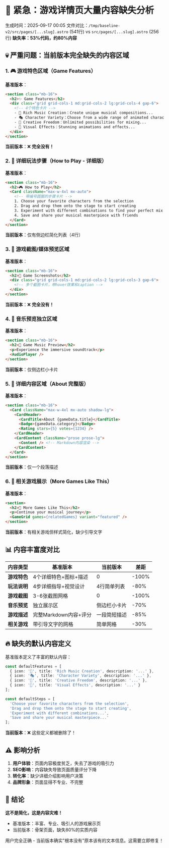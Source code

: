 # 🔴 紧急：游戏详情页大量内容缺失分析

生成时间：2025-09-17 00:05
文件对比：`/tmp/baseline-v2/src/pages/[...slug].astro` (541行) vs `src/pages/[...slug].astro` (256行)
**缺失率：53%代码，约80%内容**

## 💀 严重问题：当前版本完全缺失的内容区域

### 1. 🎮 游戏特色区域（Game Features）
**基准版本**：
```html
<section class="mb-16">
  <h2>✨ Game Features</h2>
  <div class="grid grid-cols-1 md:grid-cols-2 lg:grid-cols-4 gap-6">
    <!-- 4个特色卡片 -->
    - 🎵 Rich Music Creation：Create unique musical compositions...
    - 🎭 Character Variety：Choose from a wide range of animated characters...
    - 🔄 Creative Freedom：Unlimited possibilities for mixing...
    - 💫 Visual Effects：Stunning animations and effects...
  </div>
</section>
```
**当前版本**：❌ **完全没有！**

### 2. 🎯 详细玩法步骤（How to Play - 详细版）
**基准版本**：
```html
<section class="mb-16">
  <h2>🎮 How to Play</h2>
  <Card className="max-w-4xl mx-auto">
    <!-- 带编号圆圈的步骤卡片 -->
    1. Choose your favorite characters from the selection
    2. Drag and drop them onto the stage to start creating
    3. Experiment with different combinations to find your perfect mix
    4. Save and share your musical masterpiece with friends
  </Card>
</section>
```
**当前版本**：仅有侧边栏简化列表（4行）

### 3. 📸 游戏截图/媒体预览区域
**基准版本**：
```html
<section class="mb-16">
  <h2>📸 Game Screenshots</h2>
  <div class="grid grid-cols-1 md:grid-cols-2 lg:grid-cols-3 gap-6">
    <!-- 多个截图卡片，带hover效果和caption -->
  </div>
</section>
```
**当前版本**：❌ **完全没有！**

### 4. 🎵 音乐预览独立区域
**基准版本**：
```html
<section class="mb-16">
  <h2>🎵 Game Music Preview</h2>
  <p>Experience the immersive soundtrack</p>
  <AudioPlayer />
</section>
```
**当前版本**：仅侧边栏小卡片

### 5. 📖 详细内容区域（About 完整版）
**基准版本**：
```html
<section class="mb-16">
  <Card className="max-w-4xl mx-auto shadow-lg">
    <CardHeader>
      <CardTitle>About {gameData.title}</CardTitle>
      <Badge>{gameData.category}</Badge>
      <Rating stars={5} votes={1234} />
    </CardHeader>
    <CardContent className="prose prose-lg">
      <Content /> <!-- Markdown内容渲染 -->
    </CardContent>
  </Card>
</section>
```
**当前版本**：仅一个段落描述

### 6. 🎯 相关游戏展示（More Games Like This）
**基准版本**：
```html
<section>
  <h2>🎯 More Games Like This</h2>
  <p>Continue your musical journey</p>
  <GameGrid games={relatedGames} variant="featured" />
</section>
```
**当前版本**：有相关游戏但样式简化，缺少引导文字

## 📊 内容丰富度对比

| 内容类型 | 基准版本 | 当前版本 | 差距 |
|---------|---------|---------|------|
| **游戏特色** | 4个详细特色+图标+描述 | 0 | -100% |
| **玩法说明** | 4步详细指导+视觉设计 | 4行简单列表 | -80% |
| **游戏截图** | 3-6张截图网格 | 0 | -100% |
| **音乐预览** | 独立展示区 | 侧边栏小卡片 | -70% |
| **游戏描述** | 完整Markdown内容+评分 | 一段简短描述 | -85% |
| **相关游戏** | 带引导文字的网格 | 简单网格 | -30% |

## 🔥 缺失的默认内容定义

基准版本定义了丰富的默认内容：

```typescript
const defaultFeatures = [
  { icon: '🎵', title: 'Rich Music Creation', description: '...' },
  { icon: '🎭', title: 'Character Variety', description: '...' },
  { icon: '🔄', title: 'Creative Freedom', description: '...' },
  { icon: '💫', title: 'Visual Effects', description: '...' }
];

const defaultSteps = [
  'Choose your favorite characters from the selection',
  'Drag and drop them onto the stage to start creating',
  'Experiment with different combinations...',
  'Save and share your musical masterpiece...'
];
```

**当前版本**：❌ 这些定义都被删除了！

## ⚠️ 影响分析

1. **用户体验**：页面内容极度贫乏，失去了游戏的吸引力
2. **SEO影响**：内容缺失导致页面质量评分下降
3. **转化率**：缺少详细介绍影响用户决策
4. **品牌形象**：页面显得不专业、不完整

## 🚨 结论

**这不是简化，这是内容灾难！**

- 基准版本：丰富、专业、吸引人的游戏展示页
- 当前版本：骨架页面，缺失80%的实质内容

用户完全正确 - 当前版本确实"根本没有"原本该有的文本信息。这需要立即修复！
